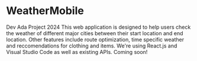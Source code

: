 # WeatherMobile
Dev Ada Project 2024
This web application is designed to help users check the weather of different major cities between their start location and end location.
Other features include route optimization, time specific weather and reccomendations for clothing and items.
We're using React.js and Visual Studio Code as well as existing APIs.
Coming soon!
